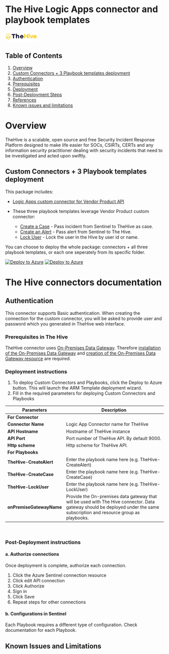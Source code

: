 # The Hive Logic Apps connector and playbook templates

<img src="./logo.png" alt="drawing" width="20%"/><br>

## Table of Contents

1. [Overview](#overview)
1. [Custom Connectors + 3 Playbook templates deployment](#deployall)
1. [Authentication](#importantnotes)
1. [Prerequisites](#prerequisites)
1. [Deployment](#deployment)
1. [Post-Deployment Steps](#postdeployment)
1. [References](#references)
1. [Known issues and limitations](#limitations)

<a name="overview">

# Overview

TheHive is a scalable, open source and free Security Incident Response Platform designed to make life easier for SOCs, CSIRTs, CERTs and any information security practitioner dealing with security incidents that need to be investigated and acted upon swiftly.

<a name="deployall">

## Custom Connectors + 3 Playbook templates deployment

This package includes:

* [Logic Apps custom connector for Vendor Product API](./VendorProductAPIConnector)


* These three playbook templates leverage Vendor Product custom connector:
  * [Create a Case](./Playbooks/TheHive-CreateCase) -  Pass incident from Sentinel to TheHive as case.
  * [Create an Alert](./Playbooks/TheHive-CreateAlert) -  Pass alert from Sentinel to The Hive.
  * [Lock User](./Playbooks/TheHive-LockUser) - Lock the user in the Hive by user id or name.

You can choose to deploy the whole package: connectors + all three playbook templates, or each one seperately from its specific folder.

[![Deploy to Azure](https://aka.ms/deploytoazurebutton)](https://portal.azure.com/#create/Microsoft.Template/uri/https%3A%2F%2Fraw.githubusercontent.com%2FAzure%2FAzure-Sentinel%2Fmaster%2FSolutions%2FTheHive%2FPlaybooks%2Fazuredeploy.json)
[![Deploy to Azure](https://aka.ms/deploytoazuregovbutton)](https://portal.azure.us/#create/Microsoft.Template/uri/https%3A%2F%2Fraw.githubusercontent.com%2FAzure%2FAzure-Sentinel%2Fmaster%2FSolutions%2FTheHive%2FPlaybooks%2Fazuredeploy.json)

# The Hive connectors documentation 

<a name="authentication">

## Authentication

This connector supports Basic authentication.
When creating the connection for the custom connector, you will be asked to provide user and password which you generated in
TheHive web interface.

<a name="prerequisites">

### Prerequisites in The Hive

TheHive connector uses [On-Premises Data Gateway](https://docs.microsoft.com/data-integration/gateway/service-gateway-onprem).
Therefore [installation of the On-Premises Data Gateway](https://docs.microsoft.com/azure/logic-apps/logic-apps-gateway-install) and [creation of the On-Premises Data Gateway resource](https://docs.microsoft.com/azure/logic-apps/logic-apps-gateway-connection#create-azure-gateway-resource) are required.

<a name="deployment">

### Deployment instructions 

1. To deploy Custom Connectors and Playbooks, click the Deploy to Azure button. This will launch the ARM Template deployment wizard.
2. Fill in the required parameters for deploying Custom Connectors and Playbooks

| Parameters              | Description                                             |
|-------------------------|---------------------------------------------------------|
| **For Connector**       |                                                         |
| **Connector Name**      | Logic App Connector name for TheHive                    |
| **API Hostname**        | Hostname of TheHive instance                            |
| **API Port**            | Port number of TheHive API. By default 9000.            |
| **Http scheme**         | Http scheme for TheHive API.                            |
| **For Playbooks**       |
| **TheHive-CreateAlert** | Enter the playbook name here (e.g. TheHive-CreateAlert) |
| **TheHive-CreateCase**  | Enter the playbook name here (e.g. TheHive-CreateCase)  |
| **TheHive-LockUser**    | Enter the playbook name here (e.g. TheHive-LockUser)    |
| **onPremiseGatewayName** | Provide the On-premises data gateway that will be used with The Hive connector. Data gateway should be deployed under the same subscription and resource group as playbooks. |

<br>
<a name="postdeployment">

### Post-Deployment instructions

#### a. Authorize connections

Once deployment is complete, authorize each connection.

1. Click the Azure Sentinel connection resource
2. Click edit API connection
3. Click Authorize
4. Sign in
5. Click Save
6. Repeat steps for other connections

#### b. Configurations in Sentinel

Each Playbook requires a different type of configuration. Check documentation for each Playbook.

<a name="limitations">

## Known Issues and Limitations